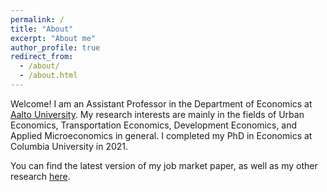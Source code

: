 ```yaml
---
permalink: /
title: "About"
excerpt: "About me"
author_profile: true
redirect_from: 
  - /about/
  - /about.html
---
```


Welcome!
I am an Assistant Professor in the Department of Economics at [Aalto University](https://www.aalto.fi/en/department-of-economics). My research interests are mainly in  the fields of  Urban Economics, Transportation Economics, Development Economics, and Applied Microeconomics in general. I completed my PhD in Economics at Columbia University in 2021.

You can find the latest version of my job market paper, as well as my other research [here](/research).
